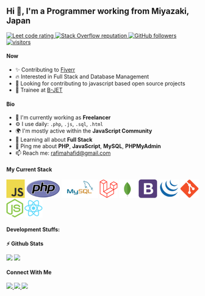 ## Hi 👋, I'm a Programmer working from Miyazaki, Japan

<p align="left">
  <a href="https://leetcode.com/rafimahafid/">
    <img src="https://cp-logo.vercel.app/leetcode/rafimahafid" alt="Leet code rating" />
  </a>
 
  <a href="https://stackoverflow.com/users/14045437/rafi-mahafid">
    <img alt="Stack Overflow reputation" src="https://img.shields.io/stackexchange/stackoverflow/r/5921662?color=orange&label=reputation&logo=stackoverflow">
  </a>
  <a href="https://github.com/Maestro-Apollo?tab=followers">
    <img alt="GitHub followers" src="https://img.shields.io/github/followers/Maestro-Apollo?color=green&logo=github">
  </a>
  <a href="https://github.com/Maestro-Apollo/">
    <img src="https://komarev.com/ghpvc/?username=Maestro-Apollo" alt="visitors" />
  </a>

</p>

#### Now

- ✨ Contributing to [Fiverr](https://www.fiverr.com/web_apollo?up_rollout=true)
- :fire: Interested in Full Stack and Database Management
- :calendar: Looking for contributing to javascript based open source projects
- :office: Trainee at [B-JET](https://bjet.org/)

#### Bio

- 🏢 I'm currently working as **Freelancer**
- ⚙️ I use daily: `.php`, `.js`, `.sql`, `.html`
- 🌍 I'm mostly active within the **JavaScript Community**
- 🌱 Learning all about **Full Stack**
- 💬 Ping me about **PHP**, **JavaScript**, **MySQL**, **PHPMyAdmin**
- 📫 Reach me: rafimahafid@gmail.com

#### My Current Stack

<img height="48" src="img/js_logo.svg" alt="javascript"> <img height="48" src="img/new-php-logo.svg" alt="php"> <img height="48" src="img/mysql-ar21.svg" alt="mysql"> <img height="48" src="img/laravel-2.svg" alt="laravel"> <img height="48" src="img/mongodb-icon-1.svg" alt="mongodb"> <img height="48" src="img/bootstrap-4.svg" alt="bootstrap4"> <img height="48" src="img/jquery-4.svg" alt="jquery"> <img height="48" src="img/git-original.svg" alt="git"> <img height="48" src="img/nodejs-icon.svg" alt="nodejs"> <img height="48" src="img/react-original.svg" alt="react">

#### Development Stuffs:

<b>⚡ Github Stats</b>

<p float="left">
<img height="180em" src="https://github-readme-stats.vercel.app/api?username=Maestro-Apollo&show_icons=true&hide_border=true&&count_private=true&include_all_commits=true" /> 
<img height="180em" src="https://github-readme-stats.vercel.app/api/top-langs/?username=Maestro-Apollo&show_icons=true&hide_border=true&layout=compact&langs_count=8"/>
</p>

<!-- <b>&#128200; Competitive Programming</b>

<p float="left">
<img height="273em" src="https://leetcard.jacoblin.cool/rafimahafid?theme=light&font=Karma&ext=contest" />

</p> -->

<!-- #### Recent Activity

<p><b> &#9749; Latest Medium Blogs</b></p>

<a target="_blank" href="https://github-readme-medium-recent-article.vercel.app/medium/@sudiptob2/0"><img src="https://github-readme-medium-recent-article.vercel.app/medium/@sudiptob2/0" alt="Latest medium article">

<a target="_blank" href="https://github-readme-medium-recent-article.vercel.app/medium/@sudiptob2/1"><img src="https://github-readme-medium-recent-article.vercel.app/medium/@sudiptob2/1" alt="Latest medium article"> </a> -->

#### Connect With Me

<p left="center">
<a href="https://www.linkedin.com/in/rafi-mahafid/">
  <img src="https://img.shields.io/badge/linkedin-%230077B5.svg?&style=for-the-badge&logo=linkedin&logoColor=white" height=25>
</a> 
<a href="https://www.facebook.com/profile.php?id=100011336448086">
  <img src="https://img.shields.io/badge/Facebook-1877F2?style=for-the-badge&logo=facebook&logoColor=white" height=25>
</a>
<a href="mailto:rafimahafid@gmail.com">
  <img src="https://img.shields.io/badge/Gmail-D14836?style=for-the-badge&logo=gmail&logoColor=white" height=25>
</a>
</p>
